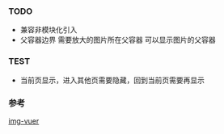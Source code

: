 ### TODO

- 兼容非模块化引入
- 父容器边界
  需要放大的图片所在父容器
  可以显示图片的父容器

### TEST

- 当前页显示，进入其他页需要隐藏，回到当前页需要再显示

### 参考

[img-vuer](https://github.com/ssshooter/img-vuer)
